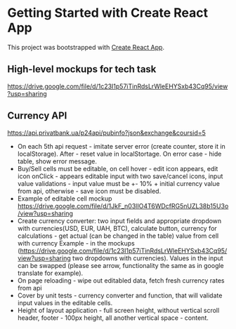 # Getting Started with Create React App

This project was bootstrapped with [Create React App](https://github.com/facebook/create-react-app).

## High-level mockups for tech task
https://drive.google.com/file/d/1c23I1p57iTinRdsLrWleEHYSxb43Cq95/view?usp=sharing

## Currency API
https://api.privatbank.ua/p24api/pubinfo?json&exchange&coursid=5

 - On each 5th api request - imitate server error (create counter, store it in localStorage). After - reset value in localStortage. On error case - hide table, show error message.
- Buy/Sell cells must be editable, on cell hover - edit icon appears, edit icon onClick - appears editable input with two save/cancel icons, input value validations - input value must be +- 10%  + initial currency value from api, otherwise - save icon must be disabled.
- Example of editable cell mockup https://drive.google.com/file/d/1JkF_n03lIO4T6WDcfRG5nUZL38b15U3o/view?usp=sharing
- Create currency converter: two input fields and appropriate dropdown with currencies(USD, EUR, UAH, BTC), calculate button, currency for calculations - get actual (can be changed in the table) value from cell with currency
Example - in the mockups (https://drive.google.com/file/d/1c23I1p57iTinRdsLrWleEHYSxb43Cq95/view?usp=sharing two dropdowns with currencies). Values in the input can be swapped (please see arrow, functionality the same as in google translate for example).
- On page reloading - wipe out editabled data, fetch fresh currency rates from api
- Cover by unit tests  - currency converter and function, that will validate input values in the editable cells.
- Height of layout application - full screen height, without vertical scroll  header, footer - 100px height, all another vertical space - content.





